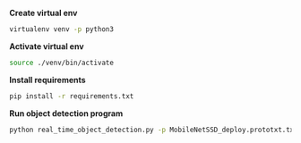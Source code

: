 **Create virtual env**
```bash
virtualenv venv -p python3
```
**Activate virtual env**
```bash
source ./venv/bin/activate
```
**Install requirements**
```bash
pip install -r requirements.txt
```
**Run object detection program**
```bash
python real_time_object_detection.py -p MobileNetSSD_deploy.prototxt.txt -m MobileNetSSD_deploy.caffemodel
```
